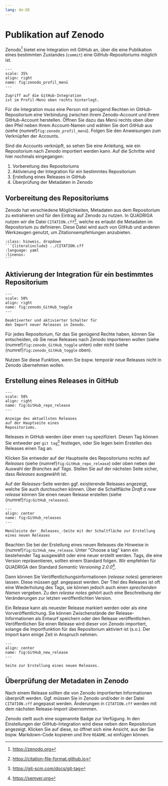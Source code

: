 ```yaml
---
lang: de-DE
---
```

# Publikation auf Zenodo

Zenodo[^url-zenodo] bietet eine Integration mit GitHub an, über die eine Publikation eines bestimmten Zustandes (`commit`) eine GitHub-Repositoriums möglich ist.

```{figure} ../assets/technologie/zenodo_profil_menü.png
---
scale: 35%
align: right
name: fig:zenodo_profil_menü
---

Zugriff auf die GitHub-Integration  
ist im Profil-Menü oben rechts hinterlegt.
```

Für die Integration muss eine Person mit genügend Rechten im GitHub-Repositorium eine Verbindung zwischen ihrem Zenodo-Account und ihrem GitHub-Account herstellen. Öffnen Sie dazu das Menü rechts oben über den Pfeil neben Ihrem Account-Namen und wählen Sie dort _GitHub_ aus (siehe {numref}`fig:zenodo_profil_menü`). Folgen Sie den Anweisungen zum Verknüpfen der Accounts.



Sind die Accounts verknüpft, so sehen Sie eine Anleitung, wie ein Repositorium nach Zenodo importiert werden kann. Auf die Schritte wird hier nochmals eingegangen:

1. Vorbereitung des Repositoriums
2. Aktivierung der Integration für ein bestimmtes Repositorium
3. Erstellung eines Releases in GitHub
4. Überprüfung der Metadaten in Zenodo

## Vorbereitung des Repositoriums
Zenodo hat verschiedene Möglichkeiten, Metadaten aus dem Repositorium zu extrahieren und für den Eintrag auf Zenodo zu nutzen. In QUADRIGA nutzen wir die Datei `CITATION.cff`[^url-cff], welche es erlaubt die Metadaten im Repositorium zu definieren. Diese Datei wird auch von GitHub und anderen Werkzeugen genutzt, um Zitationsempfehlungen anzubieten.

````{admonition} CITATION.cff dieses Buches
:class: hinweis, dropdown
```{literalinclude} ../CITATION.cff
:language: yaml
:linenos:
```
````

## Aktivierung der Integration für ein bestimmtes Repositorium

```{figure} ../assets/technologie/zenodo_GitHub_toggle.png
---
scale: 50%
align: right
name: fig:zenodo_GitHub_toggle
---

Deaktiverter und aktivierter Schalter für  
den Import neuer Releases in Zenodo.
```

Für jedes Repositorium, für das Sie genügend Rechte haben, können Sie entscheiden, ob Sie neue Releases nach Zenodo importieren wollen (siehe {numref}`fig:zenodo_GitHub_toggle` unten) oder nicht (siehe {numref}`fig:zenodo_GitHub_toggle` oben).

Nutzen Sie diese Funktion, wenn Sie bspw. temporär neue Releases nicht in Zenodo übernehmen wollen.

## Erstellung eines Releases in GitHub
```{figure} ../assets/technologie/GitHub_repo_release.png
---
scale: 50%
align: right
name: fig:GitHub_repo_release
---

Anzeige des aktuellsten Releases  
auf der Hauptseite eines  
Repositoriums.
```

Releases in GitHub werden über einen `tag` spezifiziert. Diesen Tag können Sie entweder per `git tag`[^url-git-tag] festlegen, oder Sie legen beim Erstellen des Releases einen Tag an.

Klicken Sie entweder auf der Hauptseite des Repositoriums rechts auf _Releases_ (siehe {numref}`fig:GitHub_repo_release`) oder oben neben der Auswahl der _Branches_ auf _Tags_. Stellen Sie auf der nächsten Seite sicher, dass _Releases_ ausgewählt ist.

Auf der _Releases_-Seite werden ggf. existierende Releases angezeigt, welche Sie auch durchsuchen können. Über die Schaltfläche _Draft a new release_ können Sie einen neuen Release erstellen (siehe {numref}`fig:GitHub_releases`).

```{figure} ../assets/technologie/GitHub_releases.png
---
align: center
name: fig:GitHub_releases
---

Menüleiste der _Releases_-Seite mit der Schaltfläche zur Erstellung eines neuen Releases
```

Beachten Sie bei der Erstellung eines neuen Releases die Hinweise in {numref}`fig:GitHub_new_release`. Unter "Choose a tag" kann ein bestehender Tag ausgewählt oder eine neuer erstellt werden. Tags, die eine Version repräsentieren, sollten einem Standard folgen. Wir empfehlen für QUADRIGA den Standard _Semantic Versioning 2.0.0_[^url-semver].

Dann können Sie Veröffentlichungsinformationen (_release notes_) generieren lassen. Diese müssen ggf. angepasst werden. Der Titel des Releases ist oft eine Wiederholung des Tags, sie können jedoch auch einen _sprechenden Namen_ vergeben. Zu den _release notes_ gehört auch eine Beschreibung der Veränderungen zur letzten veröffentlichten Version.

Ein Release kann als neuester Release markiert werden oder als eine Vorveröffentlichung. Sie können Zwischenstände der Release-Informationen als Entwurf speichern oder den Release veröffentlichen. Veröffentlichen Sie einen Release wird dieser von Zenodo importiert, solange die Importfunktion für das Repositorium aktiviert ist (s.o.). Der Import kann einige Zeit in Anspruch nehmen.

```{figure} ../assets/technologie/GitHub_new_release.png
---
align: center
name: fig:GitHub_new_release
---

Seite zur Erstellung eines neuen Releases.
```

## Überprüfung der Metadaten in Zenodo
Nach einem Release sollten die von Zenodo importierten Informationen überprüft werden. Ggf. müssen Sie in Zenodo und/oder in der Datei `CITATION.cff` angepasst werden. Änderungen in `CITATION.cff` werden mit dem nächsten Release-Import übernommen.

Zenodo stellt auch eine sogenannte Badge zur Verfügung. In den Einstellungen der GitHub-Integration wird diese neben dem Repositorium angezeigt. Klicken Sie auf diese, so öffnet sich eine Ansicht, aus der Sie bspw. Markdown-Code kopieren und Ihre `README.md` einfügen können.

[^url-cff]: <https://citation-file-format.github.io>
[^url-git-tag]: <https://git-scm.com/docs/git-tag>
[^url-semver]: <https://semver.org>
[^url-zenodo]: <https://zenodo.org>